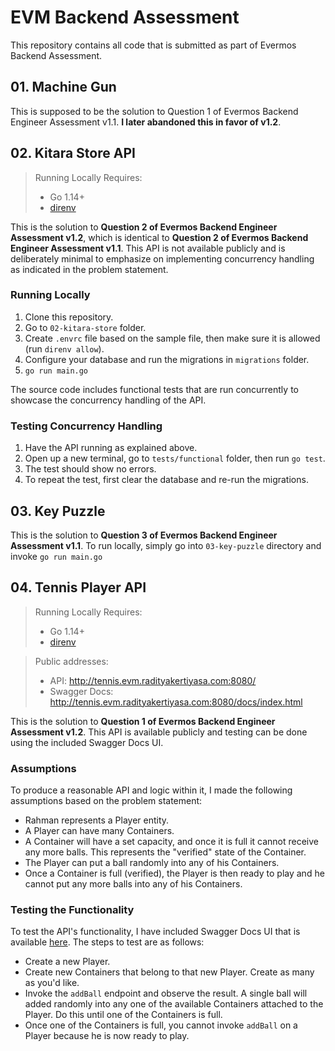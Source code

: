 # EVM Backend Assessment

This repository contains all code that is submitted as part of Evermos Backend
Assessment.

## 01. Machine Gun

This is supposed to be the solution to Question 1 of Evermos Backend Engineer
Assessment v1.1. **I later abandoned this in favor of v1.2**.

## 02. Kitara Store API

> Running Locally Requires:
> * Go 1.14+
> * [direnv](https://direnv.net/)

This is the solution to **Question 2 of Evermos Backend Engineer Assessment
v1.2**, which is identical to **Question 2 of Evermos Backend Engineer
Assessment v1.1**. This API is not available publicly and is deliberately
minimal to emphasize on implementing concurrency handling as indicated in the
problem statement.

### Running Locally

1. Clone this repository.
2. Go to `02-kitara-store` folder.
3. Create `.envrc` file based on the sample file, then make sure it is allowed
   (run `direnv allow`).
4. Configure your database and run the migrations in `migrations` folder.
3. `go run main.go`

The source code includes functional tests that are run concurrently to showcase
the concurrency handling of the API.

### Testing Concurrency Handling

1. Have the API running as explained above.
2. Open up a new terminal, go to `tests/functional` folder, then run `go test`.
3. The test should show no errors.
4. To repeat the test, first clear the database and re-run the migrations.

## 03. Key Puzzle

This is the solution to **Question 3 of Evermos Backend Engineer Assessment
v1.1**. To run locally, simply go into `03-key-puzzle` directory and invoke
`go run main.go`

## 04. Tennis Player API

> Running Locally Requires:
> * Go 1.14+
> * [direnv](https://direnv.net/)

> Public addresses:
> * API: http://tennis.evm.radityakertiyasa.com:8080/
> * Swagger Docs: http://tennis.evm.radityakertiyasa.com:8080/docs/index.html

This is the solution to **Question 1 of Evermos Backend Engineer Assessment
v1.2**. This API is available publicly and testing can be done using the
included Swagger Docs UI.

### Assumptions

To produce a reasonable API and logic within it, I made the following
assumptions based on the problem statement:

* Rahman represents a Player entity.
* A Player can have many Containers.
* A Container will have a set capacity, and once it is full it cannot receive
  any more balls. This represents the "verified" state of the Container.
* The Player can put a ball randomly into any of his Containers.
* Once a Container is full (verified), the Player is then ready to play and he
  cannot put any more balls into any of his Containers.

### Testing the Functionality

To test the API's functionality, I have included Swagger Docs UI that is
available [here](http://tennis.evm.radityakertiyasa.com:8080/docs/index.html).
The steps to test are as follows:

* Create a new Player.
* Create new Containers that belong to that new Player. Create as many as you'd
  like.
* Invoke the `addBall` endpoint and observe the result. A single ball will
  added randomly into any one of the available Containers attached to the
  Player. Do this until one of the Containers is full.
* Once one of the Containers is full, you cannot invoke `addBall` on a Player
  because he is now ready to play.
